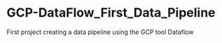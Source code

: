 # GCP-DataFlow_First_Data_Pipeline
First project creating a data pipeline using the GCP tool Dataflow 
